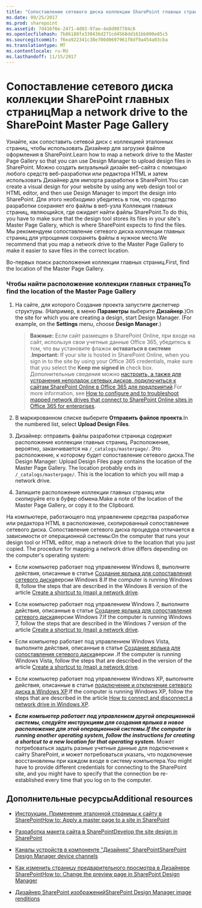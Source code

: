 ```yaml
---
title: "Сопоставление сетевого диска коллекции SharePoint главных страниц"
ms.date: 09/25/2017
ms.prod: sharepoint
ms.assetid: 7d416f6e-2471-4d03-97ae-4e8d907784c6
ms.openlocfilehash: 7b86188fe330436d271cd4568dd161bb000e85c5
ms.sourcegitcommit: f6ea922341c38e700d0697961f8df9a454a03cba
ms.translationtype: MT
ms.contentlocale: ru-RU
ms.lasthandoff: 11/15/2017
---
```

# <a name="map-a-network-drive-to-the-sharepoint-master-page-gallery"></a><span data-ttu-id="2e8b5-102">Сопоставление сетевого диска коллекции SharePoint главных страниц</span><span class="sxs-lookup"><span data-stu-id="2e8b5-102">Map a network drive to the SharePoint Master Page Gallery</span></span>

<span data-ttu-id="2e8b5-103">Узнайте, как сопоставить сетевой диск с коллекцией эталонных страниц, чтобы использовать Дизайнер для загрузки файлов оформления в SharePoint.</span><span class="sxs-lookup"><span data-stu-id="2e8b5-103">Learn how to map a network drive to the Master Page Gallery so that you can use Design Manager to upload design files in SharePoint.</span></span>
<span data-ttu-id="2e8b5-104">Можно создать визуальный дизайн веб-сайта с помощью любого средств веб-разработки или редактора HTML и затем использовать Дизайнер для импорта разработки в SharePoint.</span><span class="sxs-lookup"><span data-stu-id="2e8b5-104">You can create a visual design for your website by using any web design tool or HTML editor, and then use Design Manager to import the design into SharePoint.</span></span> <span data-ttu-id="2e8b5-105">Для этого необходимо убедитесь в том, что средство разработки сохраняет его файлы в веб-узла Коллекция главных страниц, являющийся, где ожидает найти файлы SharePoint.</span><span class="sxs-lookup"><span data-stu-id="2e8b5-105">To do this, you have to make sure that the design tool stores its files in your site's Master Page Gallery, which is where SharePoint expects to find the files.</span></span> <span data-ttu-id="2e8b5-106">Мы рекомендуем сопоставление сетевого диска коллекции главных страниц для упрощения сохранять файлы в нужное место.</span><span class="sxs-lookup"><span data-stu-id="2e8b5-106">We recommend that you map a network drive to the Master Page Gallery to make it easier to save files in the correct location.</span></span>
  
    
    

<span data-ttu-id="2e8b5-107">Во-первых поиск расположения коллекции главных страниц.</span><span class="sxs-lookup"><span data-stu-id="2e8b5-107">First, find the location of the Master Page Gallery.</span></span>
### <a name="to-find-the-location-of-the-master-page-gallery"></a><span data-ttu-id="2e8b5-108">Чтобы найти расположение коллекции главных страниц</span><span class="sxs-lookup"><span data-stu-id="2e8b5-108">To find the location of the Master Page Gallery</span></span>


1. <span data-ttu-id="2e8b5-p102">На сайте, для которого Создание проекта запустите диспетчер структуры. (Например, в меню **Параметры** выберите **Дизайнер**.)</span><span class="sxs-lookup"><span data-stu-id="2e8b5-p102">On the site for which you are creating a design, start Design Manager. (For example, on the **Settings** menu, choose **Design Manager**.)</span></span>
    
    > <span data-ttu-id="2e8b5-111">**Важные:** Если сайт размещен в SharePoint Online, при входе на сайт, используя свои учетные данные Office 365, убедитесь в том, что вы установите флажок **оставаться в системе** .</span><span class="sxs-lookup"><span data-stu-id="2e8b5-111">**Important:** If your site is hosted in SharePoint Online, when you sign in to the site by using your Office 365 credentials, make sure that you select the **Keep me signed in** check box.</span></span> <span data-ttu-id="2e8b5-112">Дополнительные сведения можно [настроить, а также для устранения неполадок сетевых дисков, подключиться к сайтам SharePoint Online в Office 365 для предприятий](http://support.microsoft.com/kb/2616712).</span><span class="sxs-lookup"><span data-stu-id="2e8b5-112">For more information, see [How to configure and to troubleshoot mapped network drives that connect to SharePoint Online sites in Office 365 for enterprises](http://support.microsoft.com/kb/2616712).</span></span> 
2. <span data-ttu-id="2e8b5-113">В маркированном списке выберите **Отправить файлов проекта**.</span><span class="sxs-lookup"><span data-stu-id="2e8b5-113">In the numbered list, select **Upload Design Files**.</span></span>
    
  
3. <span data-ttu-id="2e8b5-p104">Дизайнер: отправить файлы разработки страница содержит расположение коллекции главных страниц. Расположение, вероятно, заканчивается на  `/_catalogs/masterpage/`. Это расположение, к которому будет сопоставление сетевого диска.</span><span class="sxs-lookup"><span data-stu-id="2e8b5-p104">The Design Manager: Upload Design Files page contains the location of the Master Page Gallery. The location probably ends in  `/_catalogs/masterpage/`. This is the location to which you will map a network drive.</span></span>
    
  
4. <span data-ttu-id="2e8b5-117">Запишите расположение коллекции главных страниц или скопируйте его в буфер обмена.</span><span class="sxs-lookup"><span data-stu-id="2e8b5-117">Make a note of the location of the Master Page Gallery, or copy it to the Clipboard.</span></span>
    
  
<span data-ttu-id="2e8b5-p105">На компьютере, работающего под управлением средства разработки или редактора HTML в расположение, скопированный сопоставление сетевого диска. Сопоставление сетевого диска процедура отличается в зависимости от операционной системы:</span><span class="sxs-lookup"><span data-stu-id="2e8b5-p105">On the computer that runs your design tool or HTML editor, map a network drive to the location that you just copied. The procedure for mapping a network drive differs depending on the computer's operating system:</span></span>
- <span data-ttu-id="2e8b5-120">Если компьютер работает под управлением Windows 8, выполните действия, описанные в статье  [Создание ярлыка для сопоставления сетевого диска](http://windows.microsoft.com/en-us/windows-8/create-shortcut-to-map-network-drive)версии Windows 8.</span><span class="sxs-lookup"><span data-stu-id="2e8b5-120">If the computer is running Windows 8, follow the steps that are described in the Windows 8 version of the article  [Create a shortcut to (map) a network drive](http://windows.microsoft.com/en-us/windows-8/create-shortcut-to-map-network-drive).</span></span>
    
  
- <span data-ttu-id="2e8b5-121">Если компьютер работает под управлением Windows 7, выполните действия, описанные в статье  [Создание ярлыка для сопоставления сетевого диска](http://windows.microsoft.com/en-US/windows7/Create-a-shortcut-to-map-a-network-drive)версии Windows 7.</span><span class="sxs-lookup"><span data-stu-id="2e8b5-121">If the computer is running Windows 7, follow the steps that are described in the Windows 7 version of the article  [Create a shortcut to (map) a network drive](http://windows.microsoft.com/en-US/windows7/Create-a-shortcut-to-map-a-network-drive).</span></span>
    
  
- <span data-ttu-id="2e8b5-122">Если компьютер работает под управлением Windows Vista, выполните действия, описанные в статье  [Создание ярлыка для сопоставления сетевого диска](http://windows.microsoft.com/en-US/windows-vista/Create-a-shortcut-to-map-a-network-drive)версии .</span><span class="sxs-lookup"><span data-stu-id="2e8b5-122">If the computer is running Windows Vista, follow the steps that are described in the version of the article  [Create a shortcut to (map) a network drive](http://windows.microsoft.com/en-US/windows-vista/Create-a-shortcut-to-map-a-network-drive).</span></span>
    
  
- <span data-ttu-id="2e8b5-123">Если компьютер работает под управлением Windows XP, выполните действия, описанные в статье  [подключение и отключение сетевого диска в Windows XP](http://support.microsoft.com/kb/308582).</span><span class="sxs-lookup"><span data-stu-id="2e8b5-123">If the computer is running Windows XP, follow the steps that are described in the article  [How to connect and disconnect a network drive in Windows XP](http://support.microsoft.com/kb/308582).</span></span>
    
  
- <span data-ttu-id="2e8b5-124">***Если компьютер работает под управлением другой операционной системы, следуйте инструкциям для создания ярлыка в новое расположение для этой операционной системы.***</span><span class="sxs-lookup"><span data-stu-id="2e8b5-124">***If the computer is running another operating system, follow the instructions for creating a shortcut to a new location for that operating system.***</span></span> <span data-ttu-id="2e8b5-125">Может потребоваться задать разные учетные данные для подключения к сайту SharePoint, и может потребоваться указать, что подключение восстановлены при каждом входе в систему компьютера.</span><span class="sxs-lookup"><span data-stu-id="2e8b5-125">You might have to provide different credentials for connecting to the SharePoint site, and you might have to specify that the connection be re-established every time that you log on to the computer.</span></span>
    
  

## <a name="additional-resources"></a><span data-ttu-id="2e8b5-126">Дополнительные ресурсы</span><span class="sxs-lookup"><span data-stu-id="2e8b5-126">Additional resources</span></span>
<span data-ttu-id="2e8b5-127"><a name="bk_addresources"> </a></span><span class="sxs-lookup"><span data-stu-id="2e8b5-127"></span></span>


-  [<span data-ttu-id="2e8b5-128">Инструкции. Применение эталонной страницы к сайту в SharePoint</span><span class="sxs-lookup"><span data-stu-id="2e8b5-128">How to: Apply a master page to a site in SharePoint</span></span>](how-to-apply-a-master-page-to-a-site-in-sharepoint.md)
    
  
-  [<span data-ttu-id="2e8b5-129">Разработка макета сайта в SharePoint</span><span class="sxs-lookup"><span data-stu-id="2e8b5-129">Develop the site design in SharePoint</span></span>](develop-the-site-design-in-sharepoint.md)
    
  
-  [<span data-ttu-id="2e8b5-130">Каналы устройств в компоненте "Дизайнер" SharePoint</span><span class="sxs-lookup"><span data-stu-id="2e8b5-130">SharePoint Design Manager device channels</span></span>](sharepoint-design-manager-device-channels.md)
    
  
-  [<span data-ttu-id="2e8b5-131">Как изменить страницу предварительного просмотра в Дизайнере SharePoint</span><span class="sxs-lookup"><span data-stu-id="2e8b5-131">How to: Change the preview page in SharePoint Design Manager</span></span>](how-to-change-the-preview-page-in-sharepoint-design-manager.md)
    
  
-  [<span data-ttu-id="2e8b5-132">Дизайнер SharePoint изображений</span><span class="sxs-lookup"><span data-stu-id="2e8b5-132">SharePoint Design Manager image renditions</span></span>](sharepoint-design-manager-image-renditions.md)
    
  

